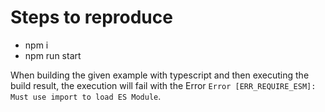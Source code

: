 # Steps to reproduce

- npm i
- npm run start

When building the given example with typescript and then executing the build result, the execution will fail with the Error `Error [ERR_REQUIRE_ESM]: Must use import to load ES Module`.